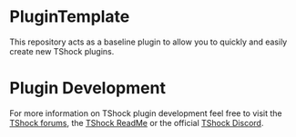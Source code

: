 # PluginTemplate

This repository acts as a baseline plugin to allow you to quickly and easily create new TShock plugins.

# Plugin Development

For more information on TShock plugin development feel free to visit the [TShock forums](https://tshock.co/xf/index.php), the [TShock ReadMe](https://tshock.readme.io/docs/) or the official [TShock Discord](https://discordapp.com/invite/zMsNNb).
